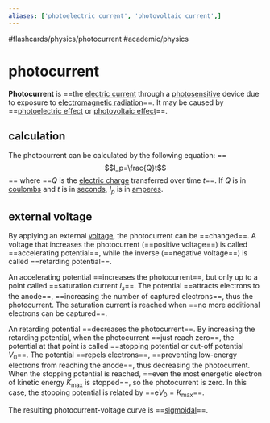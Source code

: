 ```yaml
---
aliases: ['photoelectric current', 'photovoltaic current',]
---
```


#flashcards/physics/photocurrent #academic/physics

# photocurrent

__Photocurrent__ is ==the [electric current](electric%20current.md) through a [photosensitive](photosensitivity.md) device due to exposure to [electromagnetic radiation](electromagnetic%20radiation.md)==. It may be caused by ==[photoelectric effect](photoelectric%20effect.md) or [photovoltaic effect](photovoltaic%20effect.md)==. <!--SR:!2022-12-30,21,250!2023-01-09,31,270-->

## calculation

The photocurrent can be calculated by the following equation:
==$$I_p=\frac{Q}t$$==
where ==$Q$ is the [electric charge](electric%20charge.md) transferred over time $t$==. If $Q$ is in [coulombs](coulomb.md) and $t$ is in [seconds](second.md), $I_p$ is in [amperes](ampere.md). <!--SR:!2022-12-19,17,290!2022-12-29,20,250-->

## external voltage

By applying an external [voltage](voltage.md), the photocurrent can be ==changed==. A voltage that increases the photocurrent (==positive voltage==) is called ==accelerating potential==, while the inverse (==negative voltage==) is called ==retarding potential==. <!--SR:!2023-01-07,27,250!2022-12-16,14,290!2023-01-27,45,290!2022-12-19,17,290!2022-12-17,15,290-->

An accelerating potential ==increases the photocurrent==, but only up to a point called ==saturation current $I_s$==. The potential ==attracts electrons to the anode==, ==increasing the number of captured electrons==, thus the photocurrent. The saturation current is reached when ==no more additional electrons can be captured==. <!--SR:!2023-01-10,32,270!2022-12-18,16,290!2023-01-04,24,250!2023-01-06,26,250!2023-01-05,25,250-->

An retarding potential ==decreases the photocurrent==. By increasing the retarding potential, when the photocurrent ==just reach zero==, the potential at that point is called ==stopping potential or cut-off potential $V_0$==. The potential ==repels electrons==, ==preventing low-energy electrons from reaching the anode==, thus decreasing the photocurrent. When the stopping potential is reached, ==even the most energetic electron of kinetic energy $K_\mathrm{max}$ is stopped==, so the photocurrent is zero. In this case, the stopping potential is related by ==$\mathrm{e}V_0=K_\mathrm{max}$==. <!--SR:!2023-01-18,34,270!2023-01-08,28,250!2022-12-25,10,230!2022-12-27,18,250!2022-12-31,22,250!2022-12-20,14,230!2022-12-28,21,270-->

The resulting photocurrent-voltage curve is ==[sigmoidal](sigmoid%20function.md)==. <!--SR:!2022-12-17,15,290-->

